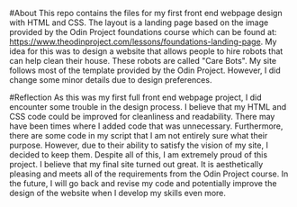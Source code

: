 #About
This repo contains the files for my first front end webpage design with HTML and CSS. The layout is a landing page based on the image provided by the Odin Project foundations course which can be found at: https://www.theodinproject.com/lessons/foundations-landing-page. My idea for this was to design a website that allows people to hire robots that can help clean their house. These robots are called "Care Bots". My site follows most of the template provided by the Odin Project. However, I did change some minor details due to design preferences.

#Reflection
As this was my first full front end webpage project, I did encounter some trouble in the design process. I believe that my HTML and CSS code could be improved for cleanliness and readability. There may have been times where I added code that was unnecessary. Furthermore, there are some code in my script that I am not entirely sure what their purpose. However, due to their ability to satisfy the vision of my site, I decided to keep them. Despite all of this, I am extremely proud of this project. I believe that my final site turned out great. It is aesthetically pleasing and meets all of the requirements from the Odin Project course. In the future, I will go back and revise my code and potentially improve the design of the website when I develop my skills even more.

